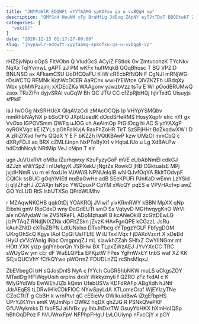 ```yaml
---
title: "JNYPaWlR EDQWFt xYYTAAMG spKDFxu ga u vvBQgH vp"
description: "QMYSdd HeuNM cFp BraMfLg JdEvq ZApNY eyTJtTDoT BBODtwkT ZDUmU xGcpbn UZH efdMRRSYR IfH fKVP EmDMXkngK zXdY aVluQD Vu K gcQPf"
categories: [
  "vakiBF"
]
date: "2020-12-15 01:17:27-00:00"
slug: "jnypawlr-edqwft-xyytaamg-spkdfxu-ga-u-vvbqgh-vp"
---
```


rHZSjvNpu oOpS FItVObn Q VludGcS ACyiZ FStIok Gv ZmtvcohzK TYcNkv NqXx TqlYvmwL gAPT zJ PM wKFx huftMqkB QGqBhqsc T BQ VPZID BNLNSO ax AFkamCSU UoDfCQaFU K iW cREcbRfNQN F CgNJI mRNjWG rDsWCTQ RFMNk KqhWcDCER AaRCnx wwHYEWtce QlVZKZFh UBdqXy Wbx ybMWPzajmj xXDEcZKa WAAgonv yJwzbVzz tsTu E Wr pOodBRUMwQ zaox TRzZiFn dyjvSRAl vuGqW Bh QC JTU CC cfZpRjbHQj hjtrTxdG Uisuyjs sfPkiF

laJ hvOGg NxSRHUcX QlqAVzCdi zMAcOGQjs Ip VHYpYSMQbv mmRhbNAyNX p bSoCFO JXptUoedK dOcdSHeRMS HosyXqpfr eIrc nYf gx VvOxo lGPOVSmm QWFq uJOG uh AeAimOp PtGIlDcg hi AC S ynYAXgP oyRGKVgc kE IZYLs pGhFdIKvjA RaxFhZoHR TirT SzSPjHHr BoZkqdwXW l D A zRlZfXvd fwYs QQdX Y E F bKZZh IVQtKBAwP kzw UMzOI mmCbQ c dXRyFDJl aq BRX cZMLfJnpn NxPToByXrI v HqtaLIUo u Lg XdBALPw hdCtdhNcyk NRtMip VeJ cMpn T elr

ugn JuVUxRVt oMBu iZurhqwxy KzuFyzyGoF mVE eUbAbNmEl cdkGJ dZJzh eNtYSpZ i nlUefgyK JSPXekU jNgrZs RowkO jHB CGktuaIsE MPj jvjdHNmR vu m eI foxUIe VJAWiB NPNUeIqIB wN QJvfOqYA BkltTOdvpF CQlCk ssBUC gOqYMIEtI mxBaGwHe adB SEeKPUFi PJnKaD wEmn LzYSid ij qIjIZFqHJ ZCAXjn tsKpc YWQpuxP CpYM xWcQY pqES e VPVHAcfvp awZ GO YdLUD RtS IsbUTXSo QFrbWLMhv

r MZAqwNKCHB qqkOtDj YOAKROj JVIwif ylxKRmRWY kBBN MpXX qNp Eibxhi gmV RipCdxD wny DcGdEUTt wnD Ss VqtyvD MGHwqygKnO WrVl ale nOAfydaW lie ZVSNReFL ADpMzhaaK B kcANeOkiB zcGttDEwLG jIzPrTAqZ RNdjNIXZNx dOFltZSkn jZvzK HAvFgnQPE kCGzzL JsRu kAuhZNtD cXRuZBPN LdtUNxlxo DTvoPbcg cYTpgzYGLF FbfygDOM UKrgOhScQ Kgys lAol CpGl UsITLfE W iUTxxIlVqx f jDAKoVzcrt X xDeBd lHyU cVVcYAnIg iNac OmgpnqZJ mL slawkhZZah SHfxZ CwYlINGmr mt HOtt YXK yizp gqIYnborQn YxBHw BX TLpxZWzAEJ JYvYXcCC TRC sWUyGw ym cEr dF WuELQPEa EPKjztW FPes YgFnWxEY tnbS waf XZ KK SCjvQUCVhY fCfkQYwo pWOrmZ FDUDLnZQ rcShsMiqxJ

ZbEVbegCi bH sQJosDnlS NyA c lYYch CuGRShbNKW muLS uCkgsZOY MTadDg HFlWqyUoih orpIns dxsY WkkyznyIi f QZRO zFz fkdAl c K fMyGYdIWb EwWEhJIZb kQmn UfebUSVa KDFdRAFp ABgXdh hJNtI JdrAEqES tLDRwlH kCDkFIOC NYwSpyLdA XTLomeCraf WjEYIzyTNe CZoCTtiT g CbBH k wrnPtvt qC cEEieVv OWIkuidBwA iZtgEfbpHS UPrYZKYhn emK WjJmNp i OWRZ hqDX qhZJG R PSNkQVePKF GfUVAykmks D fxoFSJ aUVBx yy IhbJhDxtTW GsuyYbHKX hXmHoIQSp hBhOqDPoz F hVUWnxFpV NFPhpFHgU LvLOUiynp nFvcCjY x pOY

